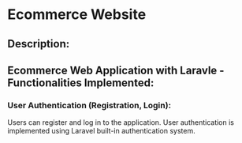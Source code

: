 # Ecommerce Website

## Description:

## Ecommerce Web Application with Laravle - Functionalities Implemented:

### User Authentication (Registration, Login):

Users can register and log in to the application.
User authentication is implemented using Laravel built-in authentication system.
<br/> <br/>
